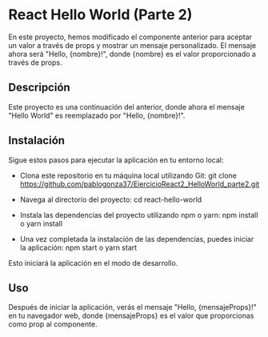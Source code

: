 
# React Hello World (Parte 2)
En este proyecto, hemos modificado el componente anterior para aceptar un valor a través de props y mostrar un mensaje personalizado. El mensaje ahora será "Hello, {nombre}!", donde {nombre} es el valor proporcionado a través de props.

## Descripción
Este proyecto es una continuación del anterior, donde ahora el mensaje "Hello World" es reemplazado por "Hello, {nombre}!".

## Instalación
Sigue estos pasos para ejecutar la aplicación en tu entorno local:

- Clona este repositorio en tu máquina local utilizando Git:  git clone https://github.com/pablogonza37/EjercicioReact2_HelloWorld_parte2.git

- Navega al directorio del proyecto: cd react-hello-world

- Instala las dependencias del proyecto utilizando npm o yarn: npm install o yarn install

- Una vez completada la instalación de las dependencias, puedes iniciar la aplicación: npm start o yarn start

Esto iniciará la aplicación en el modo de desarrollo. 

## Uso
Después de iniciar la aplicación, verás el mensaje "Hello, {mensajeProps}!" en tu navegador web, donde {mensajeProps} es el valor que proporcionas como prop al componente.
